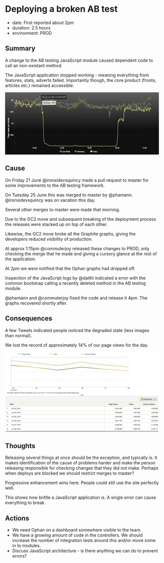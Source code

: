 # Deploying a broken AB test 

- date: First reported about 2pm
- duration: 2.5 hours
- environment: PROD

## Summary

A change to the AB testing JavaScript module caused dependent code to call an non-existant method.

The JavaScript application stopped working - meaning everything from features, stats, adverts failed. Importantly though, the core product (fronts,
articles etc.) remained accessible.

![](images/ab-test-breaks-javascript.png)

## Cause

On Friday 21 June @ironsidevsquincy made a pull request to master for some improvements to the AB testing framework.

On Tuesday 25 June this was merged to master by @phamann. @ironsidevsquincy was on vacation this day.

Several other merges to master were made that morning.

Due to the GC2 move and subsequent breaking of the deployment process the releases were stacked up on top of each other.

Likewise, the GC2 move broke all the Graphite graphs, giving the developers reduced visibility of production.

At approx 1:15pm @commuterjoy released these changes to PROD, only checking the merge that he made and giving a cursory glance at the rest of the
application.

At 2pm we were notified that the Ophan graphs had dropped off.

Inspection of the JavaScript logs by @daithi indicated a error with the common bootstrap calling a recently deleted method in the AB testing module. 

@phamann and @commuterjoy fixed the code and release it 4pm. The graphs recovered shortly after.

## Consequences 

A few Tweets indicated people noticed the degraded state (less images than normal).

We lost the record of approximately 14% of our page views for the day.

![](images/ab-test-breaks-omniture.png)

## Thoughts

Releasing several things at once should be the exception, and typically is. It makes identification of the cause of problems harder and make the
person releasing responsible for checking changes that they did not make. Perhaps when deploys are blocked we should restrict merges to master?

Progressive enhancement wins here. People could still use the site perfectly well.

This shows how brittle a JavaScript application is. A single error can cause everything to break.

## Actions

- We need Ophan on a dashboard somewhere visible to the team.
- We have a growing amount of code in the controllers. We should increase the number of integration tests around this and/or move some in to modules.
- Discuss JavaScript architecture - is there anything we can do to prevent errors?

